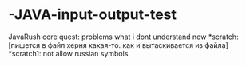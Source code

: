 # -JAVA-input-output-test
JavaRush core quest: problems what i dont understand now
*scratch: [пишется в файл херня какая-то. как и вытаскивается из файла]
*scratch1: not allow russian symbols
